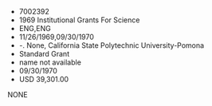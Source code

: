 * 7002392
* 1969 Institutional Grants For Science
* ENG,ENG
* 11/26/1969,09/30/1970
* -. None, California State Polytechnic University-Pomona
* Standard Grant
*   name not available
* 09/30/1970
* USD 39,301.00

NONE